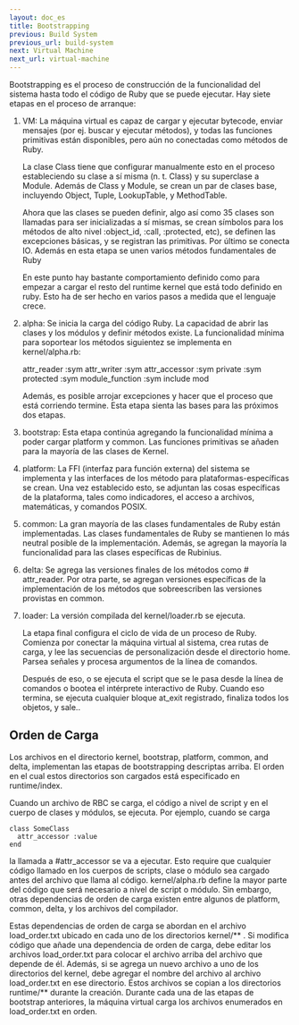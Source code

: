 ```yaml
---
layout: doc_es
title: Bootstrapping
previous: Build System
previous_url: build-system
next: Virtual Machine
next_url: virtual-machine
---
```


Bootstrapping es el proceso de construcción de la funcionalidad del sistema
hasta todo el código de Ruby que se puede ejecutar. Hay siete etapas en
el proceso de arranque:

  1. VM: La máquina virtual es capaz de cargar y ejecutar bytecode,
     enviar mensajes (por ej. buscar y ejecutar métodos), y todas las
     funciones primitivas están disponibles, pero aún no conectadas como
     métodos de Ruby.

     La clase Class tiene que configurar manualmente esto en el proceso
     estableciendo su clase  a sí misma (n. t. Class) y su superclase a
     Module. Además de Class y Module, se crean un par de clases base,
     incluyendo Object, Tuple, LookupTable, y MethodTable.

     Ahora que las clases se pueden definir, algo así como 35
     clases son llamadas para ser inicializadas a sí mismas,
     se crean símbolos para los métodos de alto nivel :object_id, :call,
     :protected, etc), se definen las excepciones básicas, y
     se registran las primitivas. Por último se conecta IO. Además en
     esta etapa se unen varios métodos fundamentales de Ruby

     En este punto hay bastante comportamiento definido como para empezar a
     cargar el resto del runtime kernel que está todo definido en
     ruby. Esto ha de ser hecho en varios pasos a medida que el lenguaje crece.


  2. alpha: Se inicia la carga del código Ruby. La capacidad de abrir las
     clases y los módulos y definir métodos existe. La funcionalidad mínima
     para soportear los métodos siguientez se implementa en kernel/alpha.rb:

       attr_reader :sym
       attr_writer :sym
       attr_accessor :sym
       private :sym
       protected :sym
       module_function :sym
       include mod

     Además, es posible arrojar excepciones y hacer que el proceso que
     está corriendo termine. Esta etapa sienta las bases para las próximos dos
     etapas.

  3. bootstrap: Esta etapa continúa agregando la funcionalidad mínima a
     poder cargar platform y common. Las funciones primitivas se añaden
     para la mayoría de las clases de Kernel.

  4. platform: La FFI (interfaz para función externa) del sistema se
     implementa y las interfaces de los método para plataformas-específicas
     se crean. Una vez establecido esto, se adjuntan las cosas
     específicas de la plataforma, tales como indicadores, el acceso a
     archivos, matemáticas, y comandos POSIX.

  5. common: La gran mayoría de las clases fundamentales de Ruby están
     implementadas. Las clases fundamentales de Ruby se mantienen lo
     más neutral posible de la implementación. Además, se agregan
     la mayoría la funcionalidad para las clases específicas de Rubinius.

  6. delta: Se agrega las versiones finales de los métodos como # attr_reader.
     Por otra parte, se agregan versiones específicas de la implementación
     de los métodos que sobreescriben las versiones provistas en common.

  7. loader: La versión compilada del kernel/loader.rb se ejecuta.

     La etapa final configura el ciclo de vida de un proceso de Ruby.
     Comienza por conectar la máquina virtual al sistema, crea rutas de carga,
     y lee las secuencias de personalización desde el directorio home.
     Parsea señales y procesa argumentos de la línea de comandos.

     Después de eso, o se ejecuta el script que se le pasa desde la
     línea de comandos o bootea el intérprete interactivo de Ruby. Cuando
     eso termina, se ejecuta cualquier bloque at_exit registrado, finaliza
     todos los objetos, y sale..


## Orden de Carga

Los archivos en el directorio kernel, bootstrap, platform, common, and delta,
implementan las etapas de bootstrapping descriptas arriba. El orden
en el cual estos directorios son cargados está especificado en runtime/index.

Cuando un archivo de RBC se carga, el código a nivel de script y
en el cuerpo de clases y módulos, se ejecuta. Por ejemplo, cuando se carga

    class SomeClass
      attr_accessor :value
    end

la llamada a #attr_accessor se va a ejecutar. Esto require que cualquier
código llamado en los cuerpos de scripts, clase o módulo sea cargado
antes del archivo que llama al código.
kernel/alpha.rb define la mayor parte del código que será necesario a nivel
de script o módulo. Sin embargo, otras dependencias de orden de carga
existen entre algunos de platform, common, delta, y los archivos del compilador.

Estas dependencias de orden de carga se abordan en el archivo
load_order.txt ubicado en cada uno de los directorios kernel/\*\* . Si modifica
código que añade una dependencia de orden de carga, debe editar los archivos
load_order.txt para colocar el archivo arriba del archivo que depende
de él. Además, si se agrega un nuevo archivo a uno de los directorios
del kernel, debe agregar el nombre del archivo al archivo load_order.txt en
ese directorio. Estos archivos se copian a los directorios runtime/\*\* durante
la creación. Durante cada una de las etapas de bootstrap anteriores, la máquina
virtual carga los archivos enumerados en load_order.txt en orden.

